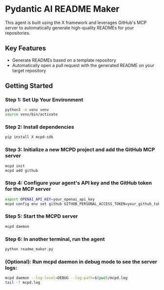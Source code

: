 # Pydantic AI README Maker

This agent is built using the X framework and leverages GitHub's MCP server to automatically generate high-quality READMEs for your repositories.

## Key Features

* Generate READMEs based on a template repository
* Automatically open a pull request with the generated README on your target repository

## Getting Started

### Step 1: Set Up Your Environment
```bash
python3 -m venv venv
source venv/bin/activate
```

### Step 2: Install dependencies
```bash
pip install X mcpd-sdk
```

### Step 3: Initialize a new MCPD project and add the GitHub MCP server
```bash
mcpd init
mcpd add github
```

### Step 4: Configure your agent's API key and the GitHub token for the MCP server
```bash
export OPENAI_API_KEY=your_openai_api_key
mcpd config env set github GITHUB_PERSONAL_ACCESS_TOKEN=your_github_token
```

### Step 5: Start the MCPD server
```bash
mcpd daemon
```

### Step 6: In another terminal, run the agent
```bash
python readme_maker.py
```

### (Optional): Run mcpd daemon in debug mode to see the server logs:
```bash
mcpd daemon --log-level=DEBUG --log-path=$(pwd)/mcpd.log
tail -f mcpd.log
```
